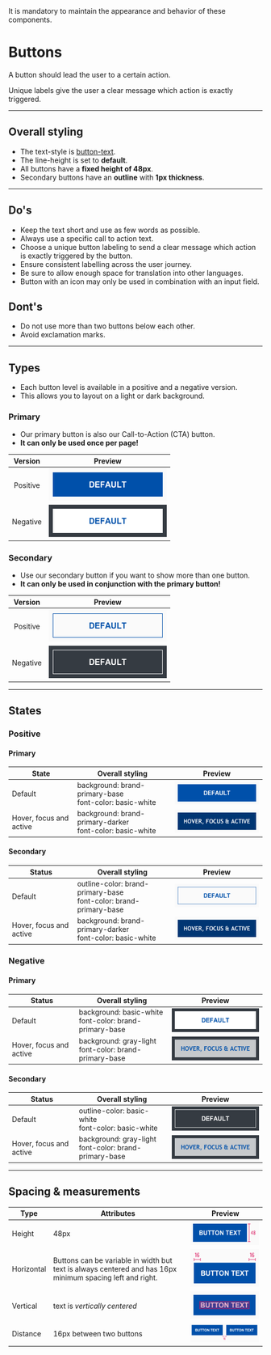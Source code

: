 <AlertWarning alertHeadline="Not modifiable">
It is mandatory to maintain the appearance and behavior of these components.
</AlertWarning>

# Buttons

A button should lead the user to a certain action.

Unique labels give the user a clear message which action is exactly triggered.

---

## Overall styling

- The text-style is [button-text](../../General/Typography/Typography.md#button-text).
- The line-height is set to **default**.
- All buttons have a **fixed height of 48px**.
- Secondary buttons have an **outline** with **1px thickness**.

---

## Do's

- Keep the text short and use as few words as possible.
- Always use a specific call to action text.
- Choose a unique button labeling to send a clear message which action is exactly triggered by the button.
- Ensure consistent labelling across the user journey.
- Be sure to allow enough space for translation into other languages.
- Button with an icon may only be used in combination with an input field.

## Dont's

- Do not use more than two buttons below each other.
- Avoid exclamation marks.

---

## Types

- Each button level is available in a positive and a negative version.
- This allows you to layout on a light or dark background.

### Primary

- Our primary button is also our Call-to-Action (CTA) button.
- **It can only be used once per page!**

| Version | Preview |
|---|---|
| Positive | ![Primary positive](assets/positive/primary/default@1x.png) |
| Negative | ![Primary negative](assets/negative/primary/default@1x.png) |

### Secondary

- Use our secondary button if you want to show more than one button.
- **It can only be used in conjunction with the primary button!**

| Version | Preview |
|---|---|
| Positive | ![Secondary positive](assets/positive/secondary/default@1x.png) |
| Negative | ![Secondary negative](assets/negative/secondary/default@1x.png) |

---

## States

### Positive

#### Primary

| State | Overall styling | Preview |
|---|---|---|
| Default | background: brand-primary-base<br>font-color: basic-white | ![Positive primary default](assets/positive/primary/default@1x.png) |
| Hover, focus and active | background: brand-primary-darker<br> font-color: basic-white | ![Positive primary hover, focus & active](assets/positive/primary/hover-focus-active@1x.png) |

#### Secondary

| Status | Overall styling | Preview |
|---|---|---|
| Default | outline-color: brand-primary-base <br> font-color: brand-primary-base | ![Positive secondary default](assets/positive/secondary/default@1x.png) |
| Hover, focus and active | background: brand-primary-darker <br> font-color: basic-white| ![Positive secondary hover, focus & active](assets/positive/secondary/hover-focus-active@1x.png) |

### Negative

#### Primary

| Status | Overall styling | Preview |
|---|---|---|
| Default | background: basic-white <br> font-color: brand-primary-base | ![Negative primary default](assets/negative/primary/default@1x.png) |
| Hover, focus and active | background: gray-light <br> font-color: brand-primary-base | ![Negative primary hover, focus & active](assets/negative/primary/hover-focus-active@1x.png) |

#### Secondary

| Status | Overall styling | Preview |
|---|---|---|
| Default | outline-color: basic-white <br>font-color: basic-white |  ![Negative secondary default](assets/negative/secondary/default@1x.png) |
| Hover, focus and active | background: gray-light <br> font-color: brand-primary-base | ![Negative secondary hover, focus & active](assets/negative/secondary/hover-focus-active@1x.png) |

---

## Spacing & measurements

| Type | Attributes | Preview |
|---|---|---|
| Height | 48px |![button height](assets/measurements/height@1x.png) |
| Horizontal | Buttons can be variable in width but text is always centered and has 16px minimum spacing left and right. | ![button padding](assets/measurements/padding@1x.png) |
| Vertical | text is _vertically centered_ | ![button vertical](assets/measurements/vertical-spacing@1x.png) |
| Distance | 16px between two buttons | ![button distance](assets/measurements/space@1x.png) |
